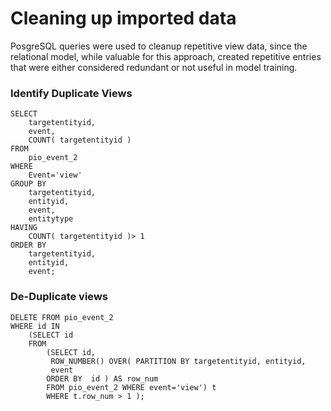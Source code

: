 # Cleaning up imported data

 PosgreSQL queries were used to cleanup repetitive view data, since the relational model, while valuable for this approach, created repetitive entries that were either considered redundant or not useful in model training.

### Identify Duplicate Views

```
SELECT
    targetentityid,
    event,
    COUNT( targetentityid )
FROM
    pio_event_2
WHERE
    Event='view'
GROUP BY
    targetentityid,
    entityid,
    event,
    entitytype
HAVING
    COUNT( targetentityid )> 1
ORDER BY
    targetentityid,
    entityid,
    event;
```


### De-Duplicate views

```
DELETE FROM pio_event_2 
WHERE id IN
    (SELECT id
    FROM 
        (SELECT id,
         ROW_NUMBER() OVER( PARTITION BY targetentityid, entityid,
         event
        ORDER BY  id ) AS row_num
        FROM pio_event_2 WHERE event='view') t
        WHERE t.row_num > 1 );
```


